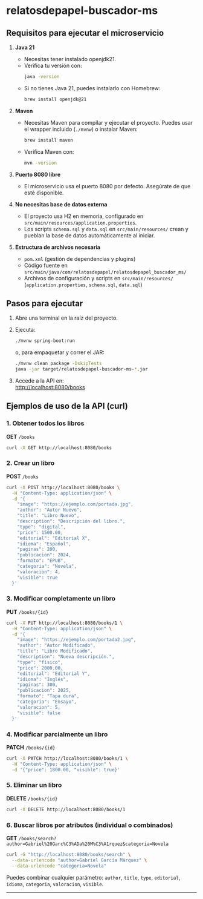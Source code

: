 # relatosdepapel-buscador-ms

## Requisitos para ejecutar el microservicio

1. **Java 21**
   - Necesitas tener instalado openjdk21.
   - Verifica tu versión con:
     ```zsh
     java -version
     ```
   - Si no tienes Java 21, puedes instalarlo con Homebrew:
     ```zsh
     brew install openjdk@21
     ```

2. **Maven**
   - Necesitas Maven para compilar y ejecutar el proyecto. Puedes usar el wrapper incluido (`./mvnw`) o instalar Maven:
     ```zsh
     brew install maven
     ```
   - Verifica Maven con:
     ```zsh
     mvn -version
     ```

3. **Puerto 8080 libre**
   - El microservicio usa el puerto 8080 por defecto. Asegúrate de que esté disponible.

4. **No necesitas base de datos externa**
   - El proyecto usa H2 en memoria, configurado en `src/main/resources/application.properties`.
   - Los scripts `schema.sql` y `data.sql` en `src/main/resources/` crean y pueblan la base de datos automáticamente al iniciar.

5. **Estructura de archivos necesaria**
   - `pom.xml` (gestión de dependencias y plugins)
   - Código fuente en `src/main/java/com/relatosdepapel/relatosdepapel_buscador_ms/`
   - Archivos de configuración y scripts en `src/main/resources/` (`application.properties`, `schema.sql`, `data.sql`)

## Pasos para ejecutar

1. Abre una terminal en la raíz del proyecto.
2. Ejecuta:
   ```zsh
   ./mvnw spring-boot:run
   ```
   o, para empaquetar y correr el JAR:
   ```zsh
   ./mvnw clean package -DskipTests
   java -jar target/relatosdepapel-buscador-ms-*.jar
   ```

3. Accede a la API en:  
   [http://localhost:8080/books](http://localhost:8080/books)

## Ejemplos de uso de la API (curl)

### 1. Obtener todos los libros
**GET** `/books`
```zsh
curl -X GET http://localhost:8080/books
```

### 2. Crear un libro
**POST** `/books`
```zsh
curl -X POST http://localhost:8080/books \
  -H "Content-Type: application/json" \
  -d '{
    "image": "https://ejemplo.com/portada.jpg",
    "author": "Autor Nuevo",
    "title": "Libro Nuevo",
    "description": "Descripción del libro.",
    "type": "digital",
    "price": 1500.00,
    "editorial": "Editorial X",
    "idioma": "Español",
    "paginas": 200,
    "publicacion": 2024,
    "formato": "EPUB",
    "categoria": "Novela",
    "valoracion": 4,
    "visible": true
  }'
```

### 3. Modificar completamente un libro
**PUT** `/books/{id}`
```zsh
curl -X PUT http://localhost:8080/books/1 \
  -H "Content-Type: application/json" \
  -d '{
    "image": "https://ejemplo.com/portada2.jpg",
    "author": "Autor Modificado",
    "title": "Libro Modificado",
    "description": "Nueva descripción.",
    "type": "fisico",
    "price": 2000.00,
    "editorial": "Editorial Y",
    "idioma": "Inglés",
    "paginas": 300,
    "publicacion": 2025,
    "formato": "Tapa dura",
    "categoria": "Ensayo",
    "valoracion": 5,
    "visible": false
  }'
```

### 4. Modificar parcialmente un libro
**PATCH** `/books/{id}`
```zsh
curl -X PATCH http://localhost:8080/books/1 \
  -H "Content-Type: application/json" \
  -d '{"price": 1800.00, "visible": true}'
```

### 5. Eliminar un libro
**DELETE** `/books/{id}`
```zsh
curl -X DELETE http://localhost:8080/books/1
```

### 6. Buscar libros por atributos (individual o combinados)
**GET** `/books/search?author=Gabriel%20Garc%C3%ADa%20M%C3%A1rquez&categoria=Novela`
```zsh
curl -G "http://localhost:8080/books/search" \
  --data-urlencode "author=Gabriel García Márquez" \
  --data-urlencode "categoria=Novela"
```

Puedes combinar cualquier parámetro: `author`, `title`, `type`, `editorial`, `idioma`, `categoria`, `valoracion`, `visible`.

---